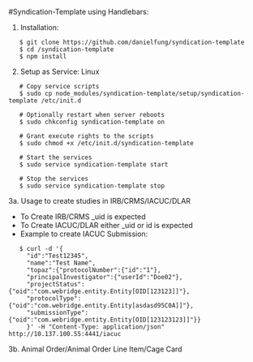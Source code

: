 #Syndication-Template using Handlebars:

1. Installation:
 ```
    $ git clone https://github.com/danielfung/syndication-template
    $ cd /syndication-template
    $ npm install
 ```

2. Setup as Service: Linux
 ```
    # Copy service scripts
    $ sudo cp node_modules/syndication-template/setup/syndication-template /etc/init.d

    # Optionally restart when server reboots
    $ sudo chkconfig syndication-template on

    # Grant execute rights to the scripts
    $ sudo chmod +x /etc/init.d/syndication-template

    # Start the services
    $ sudo service syndication-template start
   
    # Stop the services
    $ sudo service syndication-template stop
 ```

3a. Usage to create studies in IRB/CRMS/IACUC/DLAR
  - To Create IRB/CRMS _uid is expected
  - To Create IACUC/DLAR either _uid or id is expected
  - Example to create IACUC Submission: 
 ```
    $ curl -d '{
      "id":"Test12345",
      "name":"Test Name",
      "topaz":{"protocolNumber":{"id":"1"},
      "principalInvestigator":{"userId":"Doe02"},
      "projectStatus":{"oid":"com.webridge.entity.Entity[OID[123123]]"},
      "protocolType":{"oid":"com.webridge.entity.Entity[asdasd95C0A]]"},
      "submissionType":{"oid":"com.webridge.entity.Entity[OID[123123123]]"}}
      }' -H "Content-Type: application/json" http://10.137.100.55:4441/iacuc
 ```

3b. Animal Order/Animal Order Line Item/Cage Card